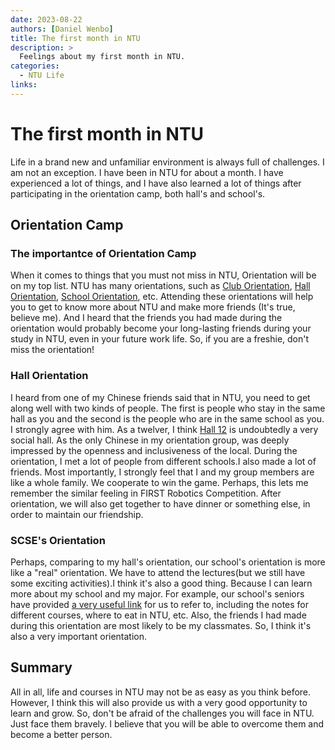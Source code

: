 ```yaml
---
date: 2023-08-22
authors: [Daniel Wenbo]
title: The first month in NTU
description: >
  Feelings about my first month in NTU.
categories:
  - NTU Life
links:
---
```


# The first month in NTU
Life in a brand new and unfamiliar environment is always full of challenges. I am not an exception. I have been in NTU for about a month. I have experienced a lot of things, and I have also learned a lot of things after participating in the orientation camp, both hall's and school's. 
<!-- more -->

## Orientation Camp
### The importantce of Orientation Camp
When it comes to things that you must not miss in NTU, Orientation will be on my top list. NTU has many orientations, such as [Club Orientation](https://www.ntu.edu.sg/orientation/club-orientation), [Hall Orientation](https://www.ntu.edu.sg/orientation/hall-orientation), [School Orientation](https://www.ntu.edu.sg/orientation/school-orientation), etc. Attending these orientations will help you to get to know more about NTU and make more friends (It's true, believe me). And I heard that the friends you had made during the orientation would probably become your long-lasting friends during your study in NTU, even in your future work life. So, if you are a freshie, don't miss the orientation!

### Hall Orientation
I heard from one of my Chinese friends said that in NTU, you need to get along well with two kinds of people. The first is people who stay in the same hall as you and the second is the people who are in the same school as you. I strongly agree with him. As a twelver, I think [Hall 12](https://www.ntu.edu.sg/life-at-ntu/accommodation/undergraduate-housing/detail/hall-12) is undoubtedly a very social hall. As the only Chinese in my orientation group,  was deeply impressed by the openness and inclusiveness of the local. During the orientation, I met a lot of people from different schools.I also made a lot of friends. Most importantly, I strongly feel that I and my group members are like a whole family. We cooperate to win the game. Perhaps, this lets me remember the similar feeling in FIRST Robotics Competition. After orientation, we will also get together to have dinner or something else, in order to maintain our friendship. 

### SCSE's Orientation
Perhaps, comparing to my hall's orientation, our school's orientation is more like a "real" orientation. We have to attend the lectures(but we still have some exciting activities).I think it's also a good thing. Because I can learn more about my school and my major. For example, our school's seniors have provided [a very useful link](https://linktr.ee/interstellarresources) for us to refer to, including the notes for different courses, where to eat in NTU, etc. Also, the friends I had made during this orientation are most likely to be my classmates. So, I think it's also a very important orientation.

## Summary
All in all, life and courses in NTU may not be as easy as you think before. However, I think this will also provide us with a very good opportunity to learn and grow. So, don't be afraid of the challenges you will face in NTU. Just face them bravely. I believe that you will be able to overcome them and become a better person.
